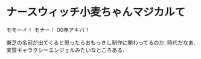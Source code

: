# ナースウィッチ小麦ちゃんマジカルて

モモーイ！
モナー！
00年アキバ！

東芝の名前が出てくると思ったらおもっきし制作に関わってるのか.
時代だなあ.
実質ギャラクシーエンジェルみたいなところある.
